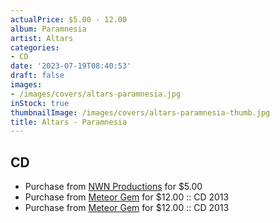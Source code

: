 ```yaml
---
actualPrice: $5.00 - 12.00
album: Paramnesia
artist: Altars
categories:
- CD
date: '2023-07-19T08:40:53'
draft: false
images:
- /images/covers/altars-paramnesia.jpg
inStock: true
thumbnailImage: /images/covers/altars-paramnesia-thumb.jpg
title: Altars - Paramnesia
---
```


## CD
* Purchase from [NWN Productions](http://shop.nwnprod.com/index.php?route=product/product&path=93&product_id=3638&sort=pd.name&order=ASC) for $5.00
* Purchase from [Meteor Gem](https://meteor-gem.com/products/altars-paramnesia-cd) for $12.00 :: CD 2013
* Purchase from [Meteor Gem](https://meteor-gem.com/products/altars-paramnesia-cd-1) for $12.00 :: CD 2013
